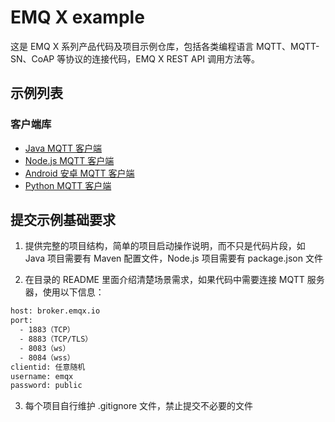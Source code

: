 # EMQ X example

这是 EMQ X 系列产品代码及项目示例仓库，包括各类编程语言 MQTT、MQTT-SN、CoAP 等协议的连接代码，EMQ X REST API 调用方法等。


## 示例列表

### 客户端库

- [Java MQTT 客户端](./mqtt-client-Java)
- [Node.js MQTT 客户端](./mqtt-client-Node.js)
- [Android 安卓 MQTT 客户端](./mqtt-client-Android)
- [Python MQTT 客户端](./mqtt-client-Python3)

## 提交示例基础要求

1. 提供完整的项目结构，简单的项目启动操作说明，而不只是代码片段，如 Java 项目需要有 Maven 配置文件，Node.js 项目需要有 package.json 文件

2. 在目录的 README 里面介绍清楚场景需求，如果代码中需要连接 MQTT 服务器，使用以下信息：

```bash
host: broker.emqx.io
port:
  - 1883（TCP）
  - 8883（TCP/TLS）
  - 8083（ws）
  - 8084（wss）
clientid: 任意随机
username: emqx
password: public
```

3. 每个项目自行维护 .gitignore 文件，禁止提交不必要的文件